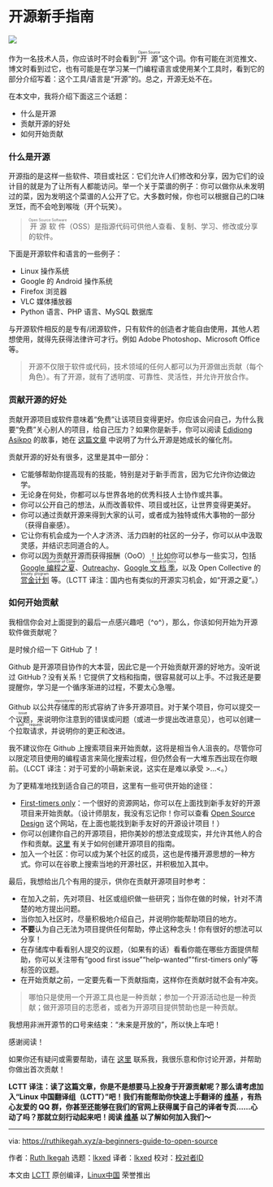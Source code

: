 [#]: subject: "A Beginner's Guide to Open Source"
[#]: via: "https://ruthikegah.xyz/a-beginners-guide-to-open-source"
[#]: author: "Ruth Ikegah https://hashnode.com/@ikegah_ruth"
[#]: collector: "lkxed"
[#]: translator: "lkxed"
[#]: reviewer: " "
[#]: publisher: " "
[#]: url: " "

开源新手指南
======

![][1]

作为一名技术人员，你应该时不时会看到“<ruby>开源<rt>Open Source</rt></ruby>”这个词。你有可能在浏览推文、博文时看到过它，也有可能是在学习某一门编程语言或使用某个工具时，看到它的部分介绍写着：这个工具/语言是“开源”的。总之，开源无处不在。

在本文中，我将介绍下面这三个话题：

* 什么是开源
* 贡献开源的好处
* 如何开始贡献

### 什么是开源

开源指的是这样一些软件、项目或社区：它们允许人们修改和分享，因为它们的设计目的就是为了让所有人都能访问。举一个关于菜谱的例子：你可以做你从未发明过的菜，因为发明这个菜谱的人公开了它。大多数时候，你也可以根据自己的口味烹饪，而不会呛到喉咙（开个玩笑）。

> <ruby>开源软件<rt>Open Source Software</rt></ruby>（OSS）是指源代码可供他人查看、复制、学习、修改或分享的软件。

下面是开源软件和语言的一些例子：

* Linux 操作系统
* Google 的 Android 操作系统
* Firefox 浏览器
* VLC 媒体播放器
* Python 语言、PHP 语言、MySQL 数据库

与开源软件相反的是专有/闭源软件，只有软件的创造者才能自由使用，其他人若想使用，就得先获得法律许可才行。例如 Adobe Photoshop、Microsoft Office 等。

> 开源不仅限于软件或代码，技术领域的任何人都可以为开源做出贡献（每个角色）。有了开源，就有了透明度、可靠性、灵活性，并允许开放合作。

### 贡献开源的好处

贡献开源项目或软件意味着“免费”让该项目变得更好。你应该会问自己，为什么我要“免费”关心别人的项目，给自己压力？如果你是新手，你可以阅读 [Edidiong Asikpo][2] 的故事，她在 [这篇文章][3] 中说明了为什么开源是她成长的催化剂。

贡献开源的好处有很多，这里是其中一部分：

* 它能够帮助你提高现有的技能，特别是对于新手而言，因为它允许你边做边学。
* 无论身在何处，你都可以与世界各地的优秀科技人士协作或共事。
* 你可以公开自己的想法，从而改善软件、项目或社区，让世界变得更美好。
* 你可以通过贡献开源来得到大家的认可，或者成为独特或伟大事物的一部分（获得自豪感）。
* 它让你有机会成为一个人才济济、活力四射的社区的一分子，你可以从中汲取灵感，并结识志同道合的人。
* 你可以因为贡献开源而获得报酬（OoO）！比如你可以参与一些实习，包括 [Google <ruby>编程之夏<rt>Summer of Code</rt></ruby>][4]、[Outreachy][5]、[Google <ruby>文档季<rt>Season of Docs</rt></ruby>][6]，以及 Open Collective 的 [<ruby>赏金计划<rt>bounty program</rt></ruby>][7] 等。（LCTT 译注：国内也有类似的开源实习机会，如“开源之夏”。）

### 如何开始贡献

我相信你会对上面提到的最后一点感兴趣吧（^o^），那么，你该如何开始为开源软件做贡献呢？

是时候介绍一下 GitHub 了！

Github 是开源项目协作的大本营，因此它是一个开始贡献开源的好地方。没听说过 GitHub？没有关系！它提供了文档和指南，很容易就可以上手。不过我还是要提醒你，学习是一个循序渐进的过程，不要太心急喔。

Github 以公共<ruby>存储库<rt>repositories</rt></ruby>的形式容纳了许多开源项目。对于某个项目，你可以提交一个<ruby>议题<rt>issue</rt></ruby>，来说明你注意到的错误或问题（或进一步提出改进意见），也可以创建一个<ruby>拉取请求<rt>pull request</rt></ruby>，并说明你的更正和改进。

我不建议你在 Github 上搜索项目来开始贡献，这将是相当令人沮丧的。尽管你可以限定项目使用的编程语言来简化搜索过程，但仍然会有一大堆东西出现在你眼前。（LCCT 译注：对于可爱的小萌新来说，这实在是难以承受 >…<。）

为了更精准地找到适合自己的项目，这里有一些可供开始的途径：

* [First-timers only][8]：一个很好的资源网站，你可以在上面找到新手友好的开源项目来开始贡献。（设计师朋友，我没有忘记你！你可以查看 [Open Source Design][9] 这个网站，在上面也能找到新手友好的开源设计项目！）
* 你可以创建你自己的开源项目，把你美妙的想法变成现实，并允许其他人的合作和贡献。[这里][10] 有关于如何创建开源项目的指南。
* 加入一个社区：你可以成为某个社区的成员，这也是传播开源思想的一种方式。你可以在谷歌上搜索当地的开源社区，并积极加入其中。

最后，我想给出几个有用的提示，供你在贡献开源项目时参考：

* 在加入之前，先对项目、社区或组织做一些研究；当你在做的时候，针对不清楚的地方提出问题。
* 当你加入社区时，尽量积极地介绍自己，并说明你能帮助项目的地方。
* **不要**认为自己无法为项目提供任何帮助，停止这种念头！你有很好的想法可以分享！
* 在存储库中看看别人提交的议题，（如果有的话）看看你能在哪些方面提供帮助，你可以关注带有“good first issue”“help-wanted”“first-timers only”等标签的议题。
* 在开始贡献之前，一定要先看一下贡献指南，这样你在贡献时就不会有冲突。

> 哪怕只是使用一个开源工具也是一种贡献；参加一个开源活动也是一种贡献；做开源项目的志愿者，或者为开源项目提供赞助也是一种贡献。

我想用非洲开源节的口号来结束：“未来是开放的”，所以快上车吧！

感谢阅读！

如果你还有疑问或需要帮助，请在 [这里][11] 联系我，我很乐意和你讨论开源，并帮助你做出首次贡献！

**LCTT 译注：读了这篇文章，你是不是想要马上投身于开源贡献呢？那么请考虑加入“Linux 中国翻译组（LCTT）”吧！我们有能帮助你快速上手翻译的 [维基][12] ，有热心友爱的 QQ 群，你甚至还能够在我们的官网上获得属于自己的译者专页……心动了吗？那就立刻行动起来吧！阅读 [维基][12] 以了解如何加入我们～**

--------------------------------------------------------------------------------

via: https://ruthikegah.xyz/a-beginners-guide-to-open-source

作者：[Ruth Ikegah][a]
选题：[lkxed][b]
译者：[lkxed](https://github.com/lkxed)
校对：[校对者ID](https://github.com/校对者ID)

本文由 [LCTT](https://github.com/LCTT/TranslateProject) 原创编译，[Linux中国](https://linux.cn/) 荣誉推出

[a]: https://hashnode.com/@ikegah_ruth
[b]: https://github.com/lkxed
[1]: https://ruthikegah.xyz/_next/image?url=https%3A%2F%2Fcdn.hashnode.com%2Fres%2Fhashnode%2Fimage%2Fupload%2Fv1596742204400%2Fk9AJL1oNC.jpeg%3Fw%3D1600%26h%3D840%26fit%3Dcrop%26crop%3Dentropy%26auto%3Dcompress%2Cformat%26format%3Dwebp&w=3840&q=75
[2]: https://hashnode.com/@didicodes
[3]: https://edidiongasikpo.com/open-source-contributions-a-catalyst-for-growth-b823fc5752b1
[4]: https://summerofcode.withgoogle.com
[5]: https://www.outreachy.org/
[6]: https://developers.google.com/season-of-docs
[7]: https://docs.opencollective.com/help/contributing/development/bounties
[8]: https://www.firsttimersonly.com/
[9]: https://opensourcedesign.net/
[10]: https://github.com/Ruth-ikegah/opensource.guide
[11]: https://twitter.com/IkegahRuth
[12]: https://lctt.github.io/wiki/intro/lctt.html
